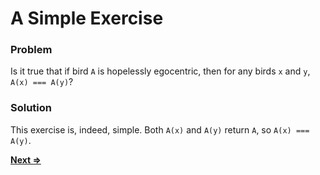 # A Simple Exercise

### Problem
Is it true that if bird `A` is hopelessly egocentric, then for any birds `x` and `y`, `A(x) === A(y)`?

### Solution
This exercise is, indeed, simple. Both `A(x)` and `A(y)` return `A`, so `A(x) === A(y)`.

[**Next =>**](../14/README.md)
